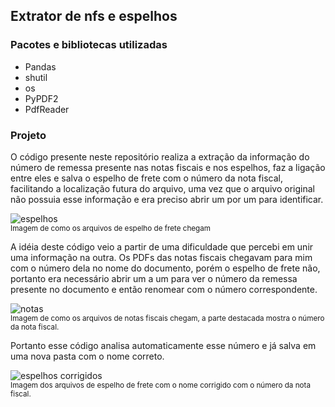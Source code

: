 ## Extrator de nfs e espelhos
### Pacotes e bibliotecas utilizadas
- Pandas
- shutil
- os
- PyPDF2
- PdfReader

### Projeto


O código presente neste repositório realiza a extração da informação do número de remessa presente nas notas fiscais e nos espelhos, faz a ligação entre eles e salva o espelho de frete com o número da nota fiscal, facilitando a localização futura do arquivo, uma vez que o arquivo original não possuia esse informação e era preciso abrir um por um para identificar.


![espelhos](https://github.com/LucasGuimaDev/extrator_nfs_espelhos/assets/123521555/010d5465-ac6a-4069-89e7-90da42ac1e8c)<br>
<sub>Imagem de como os arquivos de espelho de frete chegam</sub>


A idéia deste código veio a partir de uma dificuldade que percebi em unir uma informação na outra. Os PDFs das notas fiscais chegavam para mim com o número dela no nome do documento, porém o espelho de frete não, portanto era necessário abrir um a um para ver o número da remessa presente no documento e então renomear com o número correspondente.

![notas](https://github.com/LucasGuimaDev/extrator_nfs_espelhos/assets/123521555/fa305f7c-702f-4f0a-aa62-46be3a5562d8)<br>
<sub>Imagem de como os arquivos de notas fiscais chegam, a parte destacada mostra o número da nota fiscal.</sub>


Portanto esse código analisa automaticamente esse número e já salva em uma nova pasta com o nome correto.

![espelhos corrigidos](https://github.com/LucasGuimaDev/extrator_nfs_espelhos/assets/123521555/a3bd5639-54e1-4af0-8805-bd73f7eccc4b)<br>
<sub>Imagem dos arquivos de espelho de frete com o nome corrigido com o número da nota fiscal.</sub>

